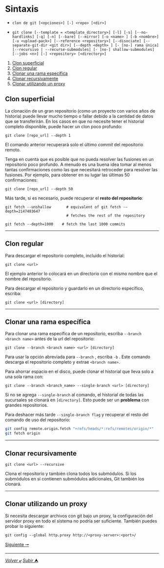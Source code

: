 # Sintaxis

*     clon de git [<opciones>] [-] <repo> [<dir>]

*     git clone [--template = <template_directory>] [-l] [-s] [--no-hardlinks] [-q] [-n] [--bare] [--mirror] [-o <name> ] [-b <nombre>] [-u <upload-pack>] [--reference <repository>] [--disociate] [--separate-git-dir <git dir>] [--depth <depth> ] [- [no-] rama única] [--recursivo | --recurse-submodules] [- [no-] shallow-submodules] [--jobs <n>] [-] <repository> [<directory>]

1. [Clon superficial](#clon-superficial)
2. [Clon regular](#clon-regular)
3. [Clonar una rama específica](#clonar-una-rama-específica)
4. [Clonar recursivamente](#clonar-recursivamente)
5. [Clonar utilizando un proxy](#clonar-utilizando-un-proxy)

## Clon superficial
La clonación de un gran repositorio (como un proyecto con varios años de historia) puede llevar mucho tiempo o fallar debido a la cantidad de datos que se transferirán. En los casos en que no necesite tener el historial completo disponible, puede hacer un clon poco profundo:

    git clone [repo_url] --depth 1

El comando anterior recuperará solo el último *commit* del repositorio remoto.

Tenga en cuenta que es posible que no pueda resolver las fusiones en un repositorio poco profundo. A menudo es una buena idea tomar al menos tantas confirmaciones como las que necesitará retroceder para resolver las fusiones. Por ejemplo, para obtener en su lugar las últimas 50 confirmaciones:

    git clone [repo_url] --depth 50

Más tarde, si es necesario, puede recuperar el **resto del repositorio**:

    git fetch --unshallow       # equivalent of git fetch -–depth=2147483647
                                # fetches the rest of the repository

    git fetch --depth=1000    # fetch the last 1000 commits

---
## Clon regular

Para descargar el repositorio completo, incluido el historial:

    git clone <url>

El ejemplo anterior lo colocará en un directorio con el mismo nombre que el nombre del repositorio.

Para descargar el repositorio y guardarlo en un directorio específico, escriba:

    git clone <url> [directory]

---
## Clonar una rama específica

Para clonar una rama específica de un repositorio, escriba ``--branch <branch name>`` antes de la url del repositorio:

    git clone --branch <branch name> <url> [directory]
  
Para usar la opción abreviada para `--branch` , escriba ``-b`` . Este comando descarga el repositorio completo y extrae ``<branch name>``.

Para ahorrar espacio en el disco, puede clonar el historial que lleva solo a una sola rama con:

    git clone --branch <branch_name> --single-branch <url> [directory]

Si no se agrega `--single-branch` al comando, el historial de todas las sucursales se clonará en `[directory]`. Esto puede ser un **problema** con grandes repositorios.

Para deshacer más tarde ``--single-branch flag`` y recuperar el resto del comando de uso del repositorio:

~~~bash
git config remote.origin.fetch "+refs/heads/*:refs/remotes/origin/*"
git fetch origin
~~~

---
## Clonar recursivamente

    git clone <url> --recursive

Clona el repositorio y también clona todos los submódulos. Si los submódulos en sí contienen submódulos adicionales, Git también los clonará.

---
## Clonar utilizando un proxy

Si necesita descargar archivos con git bajo un proxy, la configuración del servidor proxy en todo el sistema no podría ser suficiente. También puedes probar lo siguiente:

    git config --global http.proxy http://<proxy-server>:<port>/

[Siguiente **&#129042;**](/Git/005_Comados_B%C3%A1sicos_Bash.md "Resumen")

---
[*Volver* **&ldca;**](README.md "Ir a Readme") [*Subir* **&#11165;**](# "Ir al título")

